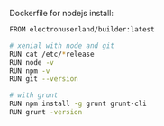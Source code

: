 Dockerfile for nodejs install:

```bash
FROM electronuserland/builder:latest

# xenial with node and git
RUN cat /etc/*release
RUN node -v
RUN npm -v
RUN git --version

# with grunt
RUN npm install -g grunt grunt-cli
RUN grunt -version
```
